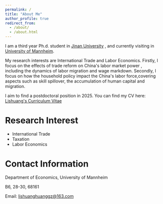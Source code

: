 ```yaml
---
permalink: /
title: "About Me"
author_profile: true
redirect_from: 
  - /about/
  - /about.html
---
```

I am a third year Ph.d. student in [Jinan University](https://www.jnu.edu.cn/main.htm) , and currently visiting in [University of Mannheim](https://www.vwl.uni-mannheim.de/).

My research interests are International Trade and Labor Economics. Firstly, l focus on the effects of trade reform on China's labor market power , including the dynamics of labor migration and wage markdown. Secondly, l focus on how the household policy impact the China's labor force,covering aspects such as skill spillover, the accumulation of human capital and migration.

I aim to find a postdoctoral position in 2025. You can find my CV here: [Lishuang's Curriculum Vitae](assets/LishuangHuang_cv2024.pdf)



Research Interest
======
- International Trade
- Taxation
- Labor Economics



Contact Information
======

Department of Economics, University of Mannheim

B6, 28-30, 68161


Email: lishuanghuanggz@163.com

